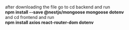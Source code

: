 after downloading the file go to cd backend and run <br>
**npm install --save @nestjs/mongoose mongoose dotenv**<br>
and cd frontend and run<br>
**npm install axios react-router-dom dotenv**
